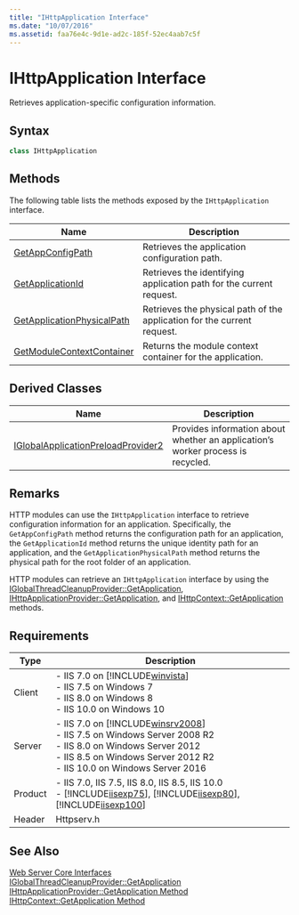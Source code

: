 ```yaml
---
title: "IHttpApplication Interface"
ms.date: "10/07/2016"
ms.assetid: faa76e4c-9d1e-ad2c-185f-52ec4aab7c5f
---
```

# IHttpApplication Interface
Retrieves application-specific configuration information.  
  
## Syntax  
  
```cpp  
class IHttpApplication  
```  
  
## Methods  
 The following table lists the methods exposed by the `IHttpApplication` interface.  
  
|Name|Description|  
|----------|-----------------|  
|[GetAppConfigPath](../../web-development-reference/native-code-api-reference/ihttpapplication-getappconfigpath-method.md)|Retrieves the application configuration path.|  
|[GetApplicationId](../../web-development-reference/native-code-api-reference/ihttpapplication-getapplicationid-method.md)|Retrieves the identifying application path for the current request.|  
|[GetApplicationPhysicalPath](../../web-development-reference/native-code-api-reference/ihttpapplication-getapplicationphysicalpath-method.md)|Retrieves the physical path of the application for the current request.|  
|[GetModuleContextContainer](../../web-development-reference/native-code-api-reference/ihttpapplication-getmodulecontextcontainer-method.md)|Returns the module context container for the application.|  
  
## Derived Classes  
  
|Name|Description|  
|----------|-----------------|  
|[IGlobalApplicationPreloadProvider2](../../web-development-reference/native-code-api-reference/iglobalapplicationpreloadprovider2-interface.md)|Provides information about whether an application’s worker process is recycled.|  
  
## Remarks  
 HTTP modules can use the `IHttpApplication` interface to retrieve configuration information for an application. Specifically, the `GetAppConfigPath` method returns the configuration path for an application, the `GetApplicationId` method returns the unique identity path for an application, and the `GetApplicationPhysicalPath` method returns the physical path for the root folder of an application.  
  
 HTTP modules can retrieve an `IHttpApplication` interface by using the [IGlobalThreadCleanupProvider::GetApplication](../../web-development-reference/native-code-api-reference/iglobalthreadcleanupprovider-getapplication.md), [IHttpApplicationProvider::GetApplication](../../web-development-reference/native-code-api-reference/ihttpapplicationprovider-getapplication-method.md), and [IHttpContext::GetApplication](../../web-development-reference/native-code-api-reference/ihttpcontext-getapplication-method.md) methods.  
  
## Requirements  
  
|Type|Description|  
|----------|-----------------|  
|Client|-   IIS 7.0 on [!INCLUDE[winvista](../../wmi-provider/includes/winvista-md.md)]<br />-   IIS 7.5 on Windows 7<br />-   IIS 8.0 on Windows 8<br />-   IIS 10.0 on Windows 10|  
|Server|-   IIS 7.0 on [!INCLUDE[winsrv2008](../../wmi-provider/includes/winsrv2008-md.md)]<br />-   IIS 7.5 on Windows Server 2008 R2<br />-   IIS 8.0 on Windows Server 2012<br />-   IIS 8.5 on Windows Server 2012 R2<br />-   IIS 10.0 on Windows Server 2016|  
|Product|-   IIS 7.0, IIS 7.5, IIS 8.0, IIS 8.5, IIS 10.0<br />-   [!INCLUDE[iisexp75](../../web-development-reference/native-code-api-reference/includes/iisexp75-md.md)], [!INCLUDE[iisexp80](../../web-development-reference/native-code-api-reference/includes/iisexp80-md.md)], [!INCLUDE[iisexp100](../../web-development-reference/native-code-api-reference/includes/iisexp100-md.md)]|  
|Header|Httpserv.h|  
  
## See Also  
 [Web Server Core Interfaces](../../web-development-reference/native-code-api-reference/web-server-core-interfaces.md)   
 [IGlobalThreadCleanupProvider::GetApplication](../../web-development-reference/native-code-api-reference/iglobalthreadcleanupprovider-getapplication.md)   
 [IHttpApplicationProvider::GetApplication Method](../../web-development-reference/native-code-api-reference/ihttpapplicationprovider-getapplication-method.md)   
 [IHttpContext::GetApplication Method](../../web-development-reference/native-code-api-reference/ihttpcontext-getapplication-method.md)
